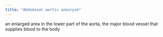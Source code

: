 ```yaml
---
title: "Abdominal aortic aneurysm"
---
```

an enlarged area in the lower part of the aorta, the major blood vessel that supplies blood to the body

